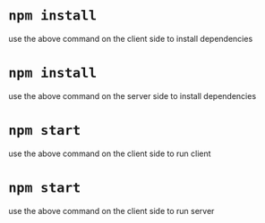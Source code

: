 # `npm install `
use the above command on the client side to install  dependencies

# `npm install `
use the above command on the server side to install  dependencies


# `npm start `
use the above command on the client side to run client

# `npm start `
use the above command on the client side to run server
